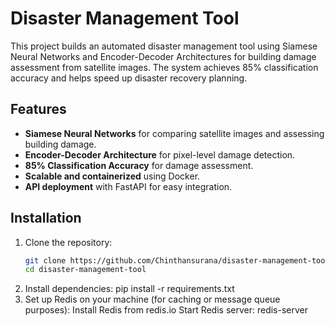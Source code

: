 # Disaster Management Tool

This project builds an automated disaster management tool using Siamese Neural Networks and Encoder-Decoder Architectures for building damage assessment from satellite images. The system achieves 85% classification accuracy and helps speed up disaster recovery planning.

## Features

- **Siamese Neural Networks** for comparing satellite images and assessing building damage.
- **Encoder-Decoder Architecture** for pixel-level damage detection.
- **85% Classification Accuracy** for damage assessment.
- **Scalable and containerized** using Docker.
- **API deployment** with FastAPI for easy integration.

## Installation

1. Clone the repository:
   ```bash
   git clone https://github.com/Chinthansurana/disaster-management-tool.git
   cd disaster-management-tool
2. Install dependencies:
    pip install -r requirements.txt
3. Set up Redis on your machine (for caching or message queue purposes):
    Install Redis from redis.io
    Start Redis server:
            redis-server